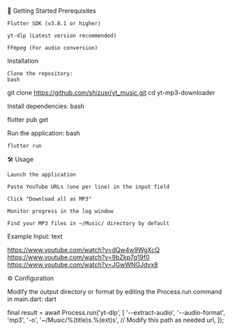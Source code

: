 🚀 Getting Started
Prerequisites

    Flutter SDK (v3.8.1 or higher)

    yt-dlp (Latest version recommended)

    FFmpeg (For audio conversion)

Installation

    Clone the repository:
    bash

git clone https://github.com/shizusr/yt_music.git
cd yt-mp3-downloader

Install dependencies:
bash

flutter pub get

Run the application:
bash

    flutter run

🛠️ Usage

    Launch the application

    Paste YouTube URLs (one per line) in the input field

    Click "Download all as MP3"

    Monitor progress in the log window

    Find your MP3 files in ~/Music/ directory by default

Example Input:
text

https://www.youtube.com/watch?v=dQw4w9WgXcQ
https://www.youtube.com/watch?v=9bZkp7q19f0
https://www.youtube.com/watch?v=JGwWNGJdvx8

⚙️ Configuration

Modify the output directory or format by editing the Process.run command in main.dart:
dart

final result = await Process.run('yt-dlp', [
'--extract-audio',
'--audio-format',
'mp3',
'-o',
'~/Music/%(title)s.%(ext)s', // Modify this path as needed
url,
]);